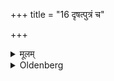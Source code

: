 +++
title = "16 दृषत्पुत्रं च"

+++

<details><summary>मूलम्</summary>

दृषत्पुत्रं च १६
</details>

<details><summary>Oldenberg</summary>

16. And an upper mill-stone.
</details>
